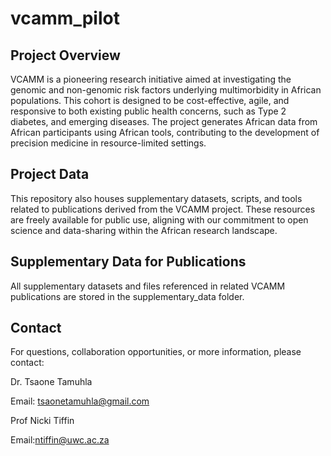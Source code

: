 # vcamm_pilot
## Project Overview
VCAMM is a pioneering research initiative aimed at investigating the genomic and non-genomic risk factors underlying multimorbidity in African populations. This cohort is designed to be cost-effective, agile, and responsive to both existing public health concerns, such as Type 2 diabetes, and emerging diseases. The project generates African data from African participants using African tools, contributing to the development of precision medicine in resource-limited settings.

## Project Data
This repository also houses supplementary datasets, scripts, and tools related to publications derived from the VCAMM project. These resources are freely available for public use, aligning with our commitment to open science and data-sharing within the African research landscape.

## Supplementary Data for Publications
All supplementary datasets and files referenced in related VCAMM publications are stored in the supplementary_data folder. 

## Contact
For questions, collaboration opportunities, or more information, please contact:

Dr. Tsaone Tamuhla

Email: tsaonetamuhla@gmail.com 

Prof Nicki Tiffin

Email:ntiffin@uwc.ac.za
